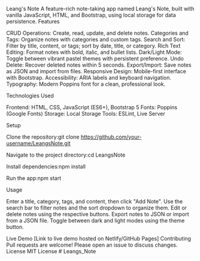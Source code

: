 Leang's Note
A feature-rich note-taking app named Leang's Note, built with vanilla JavaScript, HTML, and Bootstrap, using local storage for data persistence.
Features

CRUD Operations: Create, read, update, and delete notes.
Categories and Tags: Organize notes with categories and custom tags.
Search and Sort: Filter by title, content, or tags; sort by date, title, or category.
Rich Text Editing: Format notes with bold, italic, and bullet lists.
Dark/Light Mode: Toggle between vibrant pastel themes with persistent preference.
Undo Delete: Recover deleted notes within 5 seconds.
Export/Import: Save notes as JSON and import from files.
Responsive Design: Mobile-first interface with Bootstrap.
Accessibility: ARIA labels and keyboard navigation.
Typography: Modern Poppins font for a clean, professional look.

Technologies Used

Frontend: HTML, CSS, JavaScript (ES6+), Bootstrap 5
Fonts: Poppins (Google Fonts)
Storage: Local Storage
Tools: ESLint, Live Server

Setup

Clone the repository:git clone https://github.com/your-username/LeangsNote.git


Navigate to the project directory:cd LeangsNote


Install dependencies:npm install


Run the app:npm start



Usage

Enter a title, category, tags, and content, then click "Add Note".
Use the search bar to filter notes and the sort dropdown to organize them.
Edit or delete notes using the respective buttons.
Export notes to JSON or import from a JSON file.
Toggle between dark and light modes using the theme button.

Live Demo
[Link to live demo hosted on Netlify/GitHub Pages]
Contributing
Pull requests are welcome! Please open an issue to discuss changes.
License
MIT License
#   L e a n g s _ N o t e  
 